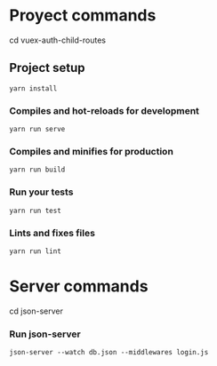 # Proyect commands
cd vuex-auth-child-routes

## Project setup
```
yarn install
```

### Compiles and hot-reloads for development
```
yarn run serve
```

### Compiles and minifies for production
```
yarn run build
```

### Run your tests
```
yarn run test
```

### Lints and fixes files
```
yarn run lint
```

# Server commands
cd json-server

### Run json-server
```
json-server --watch db.json --middlewares login.js
```
